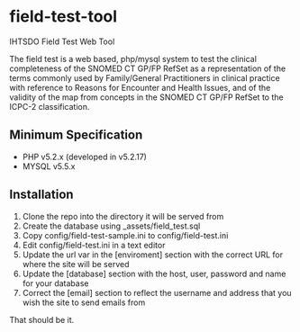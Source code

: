 field-test-tool
===============

IHTSDO Field Test Web Tool

The field test is a web based, php/mysql system to test the clinical completeness of the SNOMED CT GP/FP RefSet as a representation of the terms commonly used by Family/General Practitioners in clinical practice with reference to Reasons for Encounter and Health Issues, and of the validity of the map from concepts in the SNOMED CT GP/FP RefSet to the ICPC-2 classification.

Minimum Specification
---------------------
- PHP v5.2.x (developed in v5.2.17)
- MYSQL v5.5.x

Installation
------------

1. Clone the repo into the directory it will be served from
2. Create the database using _assets/field_test.sql
3. Copy config/field-test-sample.ini to config/field-test.ini
4. Edit config/field-test.ini in a text editor
5. Update the url var in the [enviroment] section with the correct URL for where the site will be served
6. Update the [database] section with the host, user, password and name for your database
7. Correct the [email] section to reflect the username and address that you wish the site to send emails from

That should be it.